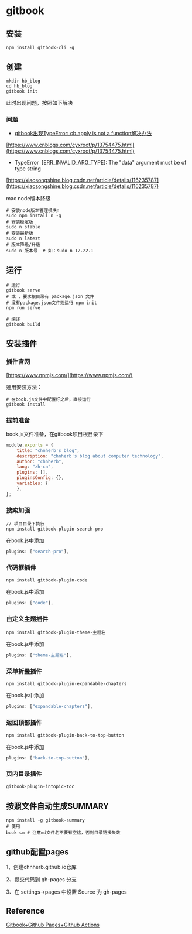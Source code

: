
# gitbook

## 安装

```shell
npm install gitbook-cli -g
```

## 创建

```shell
mkdir hb_blog
cd hb_blog
gitbook init 
```
此时出现问题，按照如下解决
### 问题

* [gitbook出现TypeError: cb.apply is not a function解决办法](https://www.cnblogs.com/cyxroot/p/13754475.html)

[https://www.cnblogs.com/cyxroot/p/13754475.html](https://www.cnblogs.com/cyxroot/p/13754475.html)

* TypeError  [ERR_INVALID_ARG_TYPE]: The "data" argument must be of type string

[https://xiaosongshine.blog.csdn.net/article/details/116235787](https://xiaosongshine.blog.csdn.net/article/details/116235787)

mac node版本降级

```shell
# 安装node版本管理模块n
sudo npm install n -g
# 安装稳定版
sudo n stable
# 安装最新版
sudo n latest
# 版本降级/升级
sudo n 版本号  # 如：sudo n 12.22.1
```

## 运行

```shell
# 运行
gitbook serve  
# 或 ，要求根目录有 package.json 文件
# 没有package.json文件则运行 npm init
npm run serve

# 编译
gitbook build
```
## 安装插件

### 插件官网

[https://www.npmjs.com/](https://www.npmjs.com/)

通用安装方法：

```shell
# 在book.js文件中配置好之后，直接运行
gitbook install
```
### 提前准备

book.js文件准备，在gitbook项目根目录下

```javascript
module.exports = {
    title: "chnherb's blog",
    description: "chnherb's blog about computer technology",
    author: "chnherb",
    lang: "zh-cn",
    plugins: [],
    pluginsConfig: {},
    variables: {
    },
};
```
### 搜索加强

```shell
// 项目目录下执行
npm install gitbook-plugin-search-pro
```
在book.js中添加
```javascript
plugins: ["search-pro"],
```
### 代码框插件

```shell
npm install gitbook-plugin-code
```
在book.js中添加
```javascript
plugins: ["code"],
```
### 自定义主题插件

```shell
npm install gitbook-plugin-theme-主题名
```
在book.js中添加
```javascript
plugins: ["theme-主题名"],
```
### 菜单折叠插件

```shell
npm install gitbook-plugin-expandable-chapters
```
在book.js中添加
```javascript
plugins: ["expandable-chapters"],
```
### 返回顶部插件

```shell
npm install gitbook-plugin-back-to-top-button
```
在book.js中添加
```javascript
plugins: ["back-to-top-button"],
```
### 页内目录插件

```dockerfile
gitbook-plugin-intopic-toc
```
## 按照文件自动生成SUMMARY

```shell
npm install -g gitbook-summary
# 使用
book sm # 注意md文件名不要有空格，否则目录链接失效
```

## github配置pages

1、创建chnherb.github.io仓库

2、提交代码到 gh-pages 分支

3、在 settings->pages 中设置 Source 为 gh-pages


## Reference

[Gitbook+Github Pages+Github Actions](https://www.cnblogs.com/phyger/p/14035937.html#_29)

